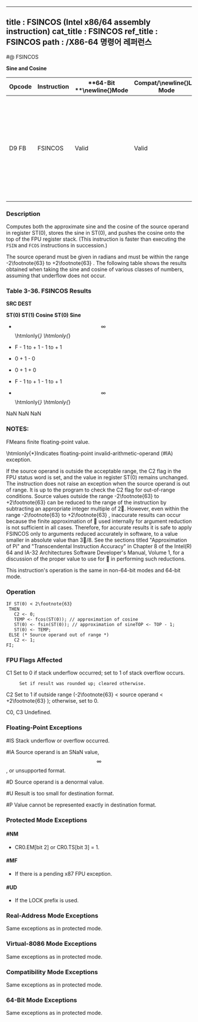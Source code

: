 ----------------------------
title : FSINCOS (Intel x86/64 assembly instruction)
cat_title : FSINCOS
ref_title : FSINCOS
path : /X86-64 명령어 레퍼런스
----------------------------
#@ FSINCOS

**Sine and Cosine**

|**Opcode**|**Instruction**|**64-Bit **\newline{}**Mode**|**Compat/**\newline{}**Leg Mode**|**Description**|
|----------|---------------|-----------------------------|---------------------------------|---------------|
|D9 FB|FSINCOS|Valid|Valid|Compute the sine and cosine of ST(0); replace ST(0) with the approximate sine, and push the approximate cosine onto the register stack.|
### Description


Computes both the approximate sine and the cosine of the source operand in register ST(0), stores the sine in ST(0), and pushes the cosine onto the top of the FPU register stack. (This instruction is faster than executing the `FSIN` and `FCOS` instructions in succession.)

The source operand must be given in radians and must be within the range -2\footnote{63}  to +2\footnote{63} . The following table shows the results obtained when taking the sine and cosine of various classes of numbers, assuming that underflow does not occur.

###            Table 3-36.  FSINCOS Results


**SRC DEST**

**ST(0) ST(1) Cosine ST(0) Sine**

- $$\infty$$ \htmlonly{*} \htmlonly{*}

- F - 1 to + 1 - 1 to + 1

- 0 + 1 - 0

+ 0 + 1 + 0

+ F - 1 to + 1 - 1 to + 1

+ $$\infty$$ \htmlonly{*} \htmlonly{*}

NaN NaN  NaN

### NOTES:


FMeans finite floating-point value.

\htmlonly{*}Indicates floating-point invalid-arithmetic-operand (#IA) exception.

If the source operand is outside the acceptable range, the C2 flag in the FPU status word is set, and the value in register ST(0) remains unchanged. The instruction does not raise an exception when the source operand is out of range. It is up to the program to check the C2 flag for out-of-range conditions. Source values outside the range -2\footnote{63}  to +2\footnote{63}  can be reduced to the range of the instruction by subtracting an appropriate integer multiple of 2. However, even within the range -2\footnote{63}  to +2\footnote{63} , inaccurate results can occur because the finite approximation of  used internally for argument reduction is not sufficient in all cases. Therefore, for accurate results it is safe to apply FSINCOS only to arguments reduced accurately in software, to a value smaller in absolute value than 3/8. See the sections titled "Approximation of Pi" and "Transcendental Instruction Accuracy" in Chapter 8 of the Intel(R) 64 and IA-32 Architectures Software Developer's Manual, Volume 1, for a discussion of the proper value to use for  in performing such reductions.

This instruction's operation is the same in non-64-bit modes and 64-bit mode.


### Operation

```info-verb
IF ST(0) < 2\footnote{63}
 THEN
   C2 <- 0;
   TEMP <- fcos(ST(0)); // approximation of cosine
   ST(0) <- fsin(ST(0)); // approximation of sineTOP <- TOP - 1;
   ST(0) <- TEMP;
 ELSE (* Source operand out of range *)
   C2 <- 1;
FI;
```
### FPU Flags Affected


C1 Set to 0 if stack underflow occurred; set to 1 of stack overflow occurs.

         Set if result was rounded up; cleared otherwise.

C2 Set to 1 if outside range (-2\footnote{63}  < source operand < +2\footnote{63} ); otherwise, set to 0.

C0, C3  Undefined.

### Floating-Point Exceptions


#IS Stack underflow or overflow occurred.

#IA Source operand is an SNaN value, $$\infty$$, or unsupported format.

#D Source operand is a denormal value.

#U Result is too small for destination format.

#P Value cannot be represented exactly in destination format.


### Protected Mode Exceptions

#### #NM
* CR0.EM[bit 2] or CR0.TS[bit 3] = 1.

#### #MF
* If there is a pending x87 FPU exception.

#### #UD
* If the LOCK prefix is used.

### Real-Address Mode Exceptions



Same exceptions as in protected mode.


### Virtual-8086 Mode Exceptions



Same exceptions as in protected mode.


### Compatibility Mode Exceptions



Same exceptions as in protected mode.


### 64-Bit Mode Exceptions



Same exceptions as in protected mode.

